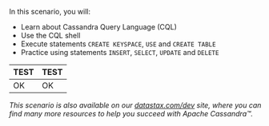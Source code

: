 In this scenario, you will:

* Learn about Cassandra Query Language (CQL)
* Use the CQL shell
* Execute statements `CREATE KEYSPACE`, `USE` and `CREATE TABLE`
* Practice using statements `INSERT`, `SELECT`, `UPDATE` and `DELETE`

| TEST | TEST |
| ---- | ---- |
| OK | OK |


_This scenario is also available on our [datastax.com/dev](https://www.datastax.com/learn/cassandra-fundamentals/cql) site, where you can find many more resources to help you succeed with Apache Cassandra™._